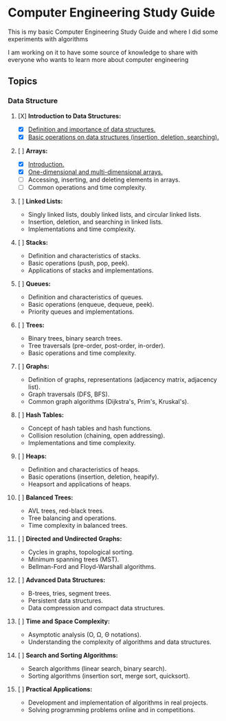 # Computer Engineering Study Guide

This is my basic Computer Engineering Study Guide and where I did some experiments with algorithms

I am working on it to have some source of knowledge to share with everyone who wants to learn more about computer engineering

## Topics

### Data Structure

1. [X] **Introduction to Data Structures:**
   - [x] [Definition and importance of data structures.](/studies/data-structures/1.introduction-to-data-structures/index.md)
   - [x] [Basic operations on data structures (insertion, deletion, searching).](/studies/data-structures/1.introduction-to-data-structures/index.md)

2. [ ] **Arrays:**
   - [x] [Introduction.](/studies/data-structures/2.arrays/index.md#1-introduction)
   - [x] [One-dimensional and multi-dimensional arrays.](/studies/data-structures/2.arrays/index.md#2-one-dimensional-and-multi-dimensional-arrays)
   - [ ] Accessing, inserting, and deleting elements in arrays.
   - [ ] Common operations and time complexity.

3. [ ] **Linked Lists:**
   - Singly linked lists, doubly linked lists, and circular linked lists.
   - Insertion, deletion, and searching in linked lists.
   - Implementations and time complexity.

4. [ ] **Stacks:**
   - Definition and characteristics of stacks.
   - Basic operations (push, pop, peek).
   - Applications of stacks and implementations.

5. [ ] **Queues:**
   - Definition and characteristics of queues.
   - Basic operations (enqueue, dequeue, peek).
   - Priority queues and implementations.

6. [ ] **Trees:**
   - Binary trees, binary search trees.
   - Tree traversals (pre-order, post-order, in-order).
   - Basic operations and time complexity.

7. [ ] **Graphs:**
   - Definition of graphs, representations (adjacency matrix, adjacency list).
   - Graph traversals (DFS, BFS).
   - Common graph algorithms (Dijkstra's, Prim's, Kruskal's).

8. [ ] **Hash Tables:**
   - Concept of hash tables and hash functions.
   - Collision resolution (chaining, open addressing).
   - Implementations and time complexity.

9. [ ] **Heaps:**
   - Definition and characteristics of heaps.
   - Basic operations (insertion, deletion, heapify).
   - Heapsort and applications of heaps.

10. [ ] **Balanced Trees:**
    - AVL trees, red-black trees.
    - Tree balancing and operations.
    - Time complexity in balanced trees.

11. [ ] **Directed and Undirected Graphs:**
    - Cycles in graphs, topological sorting.
    - Minimum spanning trees (MST).
    - Bellman-Ford and Floyd-Warshall algorithms.

12. [ ] **Advanced Data Structures:**
    - B-trees, tries, segment trees.
    - Persistent data structures.
    - Data compression and compact data structures.

13. [ ] **Time and Space Complexity:**
    - Asymptotic analysis (O, Ω, Θ notations).
    - Understanding the complexity of algorithms and data structures.

14. [ ] **Search and Sorting Algorithms:**
    - Search algorithms (linear search, binary search).
    - Sorting algorithms (insertion sort, merge sort, quicksort).

15. [ ] **Practical Applications:**
    - Development and implementation of algorithms in real projects.
    - Solving programming problems online and in competitions.

